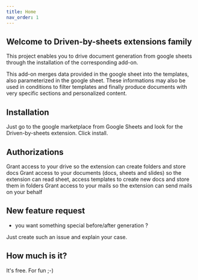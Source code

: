 ```yaml
---
title: Home
nav_order: 1
---
```


## Welcome to Driven-by-sheets extensions family

This project enables you to drive document generation from google sheets through the installation of the corresponding add-on.

This add-on merges data provided in the google sheet into the templates, also parameterized in the google sheet. These informations may also be used in conditions to filter templates and finally produce documents with very specific sections and personalized content.

## Installation

Just go to the google marketplace from Google Sheets and look for the Driven-by-sheets extension. Click install.

## Authorizations

Grant access to your drive so the extension can create folders and store docs
Grant access to your documents (docs, sheets and slides) so the extension can read sheet, access templates to create new docs and store them in folders
Grant access to your mails so the extension can send mails on your behalf

## New feature request

* you want something special before/after generation ?
 
Just create such an issue and explain your case.

## How much is it?

It's free. For fun ;-)
